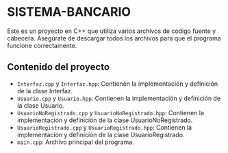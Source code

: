 # SISTEMA-BANCARIO
Este es un proyecto en C++ que utiliza varios archivos de código fuente y cabecera. Asegúrate de descargar todos los archivos para que el programa funcione correctamente.

## Contenido del proyecto

- `Interfaz.cpp` y `Interfaz.hpp`: Contienen la implementación y definición de la clase Interfaz.
- `Usuario.cpp` y `Usuario.hpp`: Contienen la implementación y definición de la clase Usuario.
- `UsuarioNoRegistrado.cpp` y `UsuarioNoRegistrado.hpp`: Contienen la implementación y definición de la clase UsuarioNoRegistrado.
- `UsuarioRegistrado.cpp` y `UsuarioRegistrado.hpp`: Contienen la implementación y definición de la clase UsuarioRegistrado.
- `main.cpp`: Archivo principal del programa.
